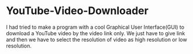 # YouTube-Video-Downloader
I had tried to make a program with a cool Graphical User Interface(GUI) to download a YouTube video by the video link only. We just have to give link and then we have to select the resolution of video as high resolution or low resolution.
